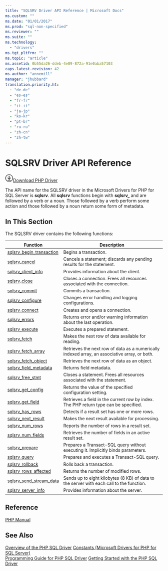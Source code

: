 ```yaml
---
title: "SQLSRV Driver API Reference | Microsoft Docs"
ms.custom: ""
ms.date: "01/01/2017"
ms.prod: "sql-non-specified"
ms.reviewer: ""
ms.suite: ""
ms.technology: 
  - "drivers"
ms.tgt_pltfrm: ""
ms.topic: "article"
ms.assetid: 0b55da26-ddeb-4e89-872a-91e0aba57103
caps.latest.revision: 42
ms.author: "annemill"
manager: "jhubbard"
translation.priority.ht: 
  - "de-de"
  - "es-es"
  - "fr-fr"
  - "it-it"
  - "ja-jp"
  - "ko-kr"
  - "pt-br"
  - "ru-ru"
  - "zh-cn"
  - "zh-tw"
---
```

# SQLSRV Driver API Reference
![Download](../../ssdt/media/download.png)[Download PHP Driver](https://www.microsoft.com/download/details.aspx?id=20098)

The API name for the SQLSRV driver in the Microsoft Drivers for PHP for SQL Server is **sqlsrv**. All **sqlsrv** functions begin with **sqlsrv_** and are followed by a verb or a noun. Those followed by a verb perform some action and those followed by a noun return some form of metadata.  
  
## In This Section  
The SQLSRV driver contains the following functions:  
  
|Function|Description|  
|------------|---------------|  
|[sqlsrv_begin_transaction](../../connect/php/sqlsrv_begin_transaction.md)|Begins a transaction.|  
|[sqlsrv_cancel](../../connect/php/sqlsrv_cancel.md)|Cancels a statement; discards any pending results for the statement.|  
|[sqlsrv_client_info](../../connect/php/sqlsrv_client_info.md)|Provides information about the client.|  
|[sqlsrv_close](../../connect/php/sqlsrv_close.md)|Closes a connection. Frees all resources associated with the connection.|  
|[sqlsrv_commit](../../connect/php/sqlsrv_commit.md)|Commits a transaction.|  
|[sqlsrv_configure](../../connect/php/sqlsrv_configure.md)|Changes error handling and logging configurations.|  
|[sqlsrv_connect](../../connect/php/sqlsrv_connect.md)|Creates and opens a connection.|  
|[sqlsrv_errors](../../connect/php/sqlsrv_errors.md)|Returns error and/or warning information about the last operation.|  
|[sqlsrv_execute](../../connect/php/sqlsrv_execute.md)|Executes a prepared statement.|  
|[sqlsrv_fetch](../../connect/php/sqlsrv_fetch.md)|Makes the next row of data available for reading.|  
|[sqlsrv_fetch_array](../../connect/php/sqlsrv_fetch_array.md)|Retrieves the next row of data as a numerically indexed array, an associative array, or both.|  
|[sqlsrv_fetch_object](../../connect/php/sqlsrv_fetch_object.md)|Retrieves the next row of data as an object.|  
|[sqlsrv_field_metadata](../../connect/php/sqlsrv_field_metadata.md)|Returns field metadata.|  
|[sqlsrv_free_stmt](../../connect/php/sqlsrv_free_stmt.md)|Closes a statement. Frees all resources associated with the statement.|  
|[sqlsrv_get_config](../../connect/php/sqlsrv_get_config.md)|Returns the value of the specified configuration setting.|  
|[sqlsrv_get_field](../../connect/php/sqlsrv_get_field.md)|Retrieves a field in the current row by index. The PHP return type can be specified.|  
|[sqlsrv_has_rows](../../connect/php/sqlsrv_has_rows.md)|Detects if a result set has one or more rows.|  
|[sqlsrv_next_result](../../connect/php/sqlsrv_next_result.md)|Makes the next result available for processing.|  
|[sqlsrv_num_rows](../../connect/php/sqlsrv_num_rows.md)|Reports the number of rows in a result set.|  
|[sqlsrv_num_fields](../../connect/php/sqlsrv_num_fields.md)|Retrieves the number of fields in an active result set.|  
|[sqlsrv_prepare](../../connect/php/sqlsrv_prepare.md)|Prepares a Transact-SQL query without executing it. Implicitly binds parameters.|  
|[sqlsrv_query](../../connect/php/sqlsrv_query.md)|Prepares and executes a Transact-SQL query.|  
|[sqlsrv_rollback](../../connect/php/sqlsrv_rollback.md)|Rolls back a transaction.|  
|[sqlsrv_rows_affected](../../connect/php/sqlsrv_rows_affected.md)|Returns the number of modified rows.|  
|[sqlsrv_send_stream_data](../../connect/php/sqlsrv_send_stream_data.md)|Sends up to eight kilobytes (8 KB) of data to the server with each call to the function.|  
|[sqlsrv_server_info](../../connect/php/sqlsrv_server_info.md)|Provides information about the server.|  
  
## Reference  
[PHP Manual](http://go.microsoft.com/fwlink/?LinkId=105500)  
  
## See Also  
[Overview of the PHP SQL Driver](../../connect/php/overview-of-the-php-sql-driver.md)
[Constants &#40;Microsoft Drivers for PHP for SQL Server&#41;](../../connect/php/constants--microsoft-drivers-for-php-for-sql-server-.md)  
[Programming Guide for PHP SQL Driver](../../connect/php/programming-guide-for-php-sql-driver.md)
[Getting Started with the PHP SQL Driver](../../connect/php/getting-started-with-the-php-sql-driver.md)
  
